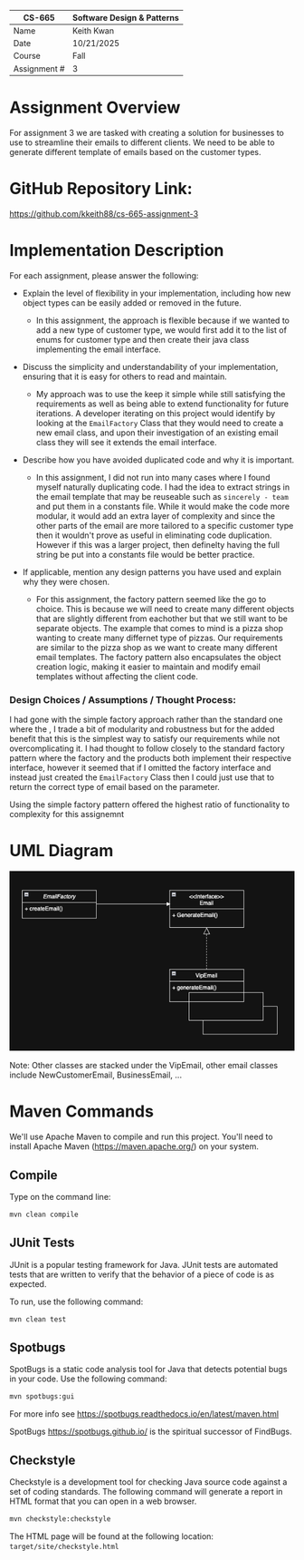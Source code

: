 
| CS-665       | Software Design & Patterns |
|--------------|----------------------------|
| Name         | Keith Kwan                 |
| Date         | 10/21/2025                 |
| Course       | Fall                       |
| Assignment # | 3                          |

# Assignment Overview

For assignment 3 we are tasked with creating a solution for businesses to use to streamline their emails to different clients. We need to be able to generate different template of emails based on the customer types.

# GitHub Repository Link:
https://github.com/kkeith88/cs-665-assignment-3

# Implementation Description 


For each assignment, please answer the following:

- Explain the level of flexibility in your implementation, including how new object types can
be easily added or removed in the future.
    - In this assignment, the approach is flexible because if we wanted to add a new type of customer type, we would first add it to the list of enums for customer type and then create their java class implementing the email interface. 
- Discuss the simplicity and understandability of your implementation, ensuring that it is
easy for others to read and maintain.
    - My approach was to use the keep it simple while still satisfying the requirements as well as being able to extend functionality for future iterations. A developer iterating on this project would identify by looking at the `EmailFactory` Class that they would need to create a new email class, and upon their investigation of an existing email class they will see it extends the email interface.

- Describe how you have avoided duplicated code and why it is important.
    - In this assignment, I did not run into many cases where I found myself naturally duplicating code. I had the idea to extract strings in the email template that may be reuseable such as `sincerely - team` and put them in a constants file. While it would make the code more modular, it would add an extra layer of complexity and since the other parts of the email are more tailored to a specific customer type then it wouldn't prove as useful in eliminating code duplication. However if this was a larger project, then definelty having the full string be put into a constants file would be better practice. 
- If applicable, mention any design patterns you have used and explain why they were
chosen.
    - For this assignment, the factory pattern seemed like the go to choice. This is because we will need to create many different objects that are slightly different from eachother but that we still want to be separate objects. The example that comes to mind is a pizza shop wanting to create many differnet type of pizzas. Our requirements are similar to the pizza shop as we want to create many different email templates. The factory pattern also encapsulates the object creation logic, making it easier to maintain and modify email templates without affecting the client code. 

### Design Choices / Assumptions / Thought Process:
I had gone with the simple factory approach rather than the standard one where the , I trade a bit of modularity and robustness but for the added benefit that this is the simplest way to satisfy our requirements while not overcomplicating it. I had thought to follow closely to the standard factory pattern where the factory and the products both implement their respective interface, however it seemed that if I omitted the factory interface and instead just created the `EmailFactory` Class then I could just use that to return the correct type of email based on the parameter.

Using the simple factory pattern offered the highest ratio of functionality to complexity for this assignemnt


# UML Diagram
![Diagram of workflow](uml/UML.png)

Note: Other classes are stacked under the VipEmail, other email classes include NewCustomerEmail, BusinessEmail, ... 

# Maven Commands

We'll use Apache Maven to compile and run this project. You'll need to install Apache Maven (https://maven.apache.org/) on your system. 

## Compile
Type on the command line: 

```bash
mvn clean compile
```



## JUnit Tests
JUnit is a popular testing framework for Java. JUnit tests are automated tests that are written to verify that the behavior of a piece of code is as expected.

To run, use the following command:
```bash
mvn clean test
```


## Spotbugs 

SpotBugs is a static code analysis tool for Java that detects potential bugs in your code.
Use the following command:

```bash
mvn spotbugs:gui 
```

For more info see 
https://spotbugs.readthedocs.io/en/latest/maven.html

SpotBugs https://spotbugs.github.io/ is the spiritual successor of FindBugs.


## Checkstyle 

Checkstyle is a development tool for checking Java source code against a set of coding standards.
The following command will generate a report in HTML format that you can open in a web browser. 

```bash
mvn checkstyle:checkstyle
```

The HTML page will be found at the following location:
`target/site/checkstyle.html`




